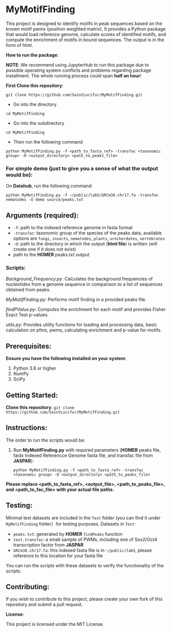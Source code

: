 # MyMotifFinding

This project is designed to identify motifs in peak sequences based on the known motif pwms (position weighted matrix). It provides a Python package that would load reference genome, calculate scores of identified motifs, and compute the enrichment of motifs in bound sequences. The output is in the form of html.

**How to run the package**:

**NOTE**: We recommend using JupyterHub to run this package due to possible operating system conflicts and problems regarding package installment. The whole running process could span **half an hour**!

**First Clone this repository**:

`git clone https://github.com/SaintLucifur/MyMotifFinding.git`

* Go into the directory

`cd MyMotifFinding`

* Go into the subdirectory

`cd MyMotifFinding`

* Then run the following command

`python MyMotifFinding.py -f <path_to_fasta_ref> -transfac <taxonomic group> -O <output_directory> <path_to_peaks_file>`

### For simple demo (just to give you a sense of what the output would be):

On **Datahub**, run the following command:

`python MyMotifFinding.py -f ~/public/lab5/GRCm38.chr17.fa -transfac nematodes -O demo source/peaks.txt`

## **Arguments** (required):
* `-f`: path to the indexed reference genome in fasta format
* `-transfac`: taxonomic group of the species of the peaks data, available options are `fungi`, `insects`, `nematodes`, `plants`, `urochordates`, `vertebrates`
* `-O`: path to the directory in which the output (**html file**) is written (will create one if it does not exist)
* path to the **HOMER** peaks.txt output

### **Scripts**:

*Background_Frequency.py*: Calculates the background frequencies of nucleotides from a genome sequence in comparison to a list of sequences obtained from peaks.

*MyMotifFinding.py*: Performs motif finding in a provided peaks file.

*findPValue.py*: Computes the enrichment for each motif and provides Fisher Exact Test p-values.

*utils.py*: Provides utility functions for loading and processing data, basic calculation on pfms, pwms, calculating enrichment and p-value for motifs.

## **Prerequisites**:

**Ensure you have the following installed on your system**:
1. Python 3.8 or higher
3. NumPy
4. SciPy

## **Getting Started**:

**Clone this repository**:
`git clone https://github.com/SaintLucifur/MyMotifFinding.git`

## **Instructions**:

The order to run the scripts would be:

1. Run **MyMotifFinding.py** with required parameters (**HOMER** peaks file, faidx Indexed Referencce Genome fasta file, and transfac file from **JASPAR**):

    `python MyMotifFinding.py -f <path_to_fasta_ref> -transfac <taxonomic group> -O <output_directory> <path_to_peaks_file>`

**Please replace <path_to_fasta_ref>, <output_file>, <path_to_peaks_file>, and <path_to_fac_file> with your actual file paths.**

## **Testing**:

Minimal test datasets are included in the `Test` folder (you can find it under `MyMotifFinding` folder）for testing purposes.
Datasets in `Test`:
* `peaks.txt`: generated by **HOMER** `findPeaks` function
* `test.transfac`: a small sample of PWMs, including one of Sox2/Oct4 transcription factor from **JASPAR**
* `GRCm38.chr17.fa`: this indexed fasta file is in `~/public/lab5`, please reference to this location for your fasta file

You can run the scripts with these datasets to verify the functionality of the scripts.

## **Contributing**:

If you wish to contribute to this project, please create your own fork of this repository and submit a pull request.

**License**:

This project is licensed under the MIT License.
